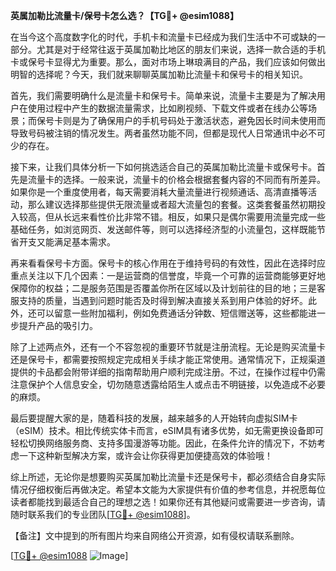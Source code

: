**英属加勒比流量卡/保号卡怎么选？【TG💪+ @esim1088】**

在当今这个高度数字化的时代，手机卡和流量卡已经成为我们生活中不可或缺的一部分。尤其是对于经常往返于英属加勒比地区的朋友们来说，选择一款合适的手机卡或保号卡显得尤为重要。那么，面对市场上琳琅满目的产品，我们应该如何做出明智的选择呢？今天，我们就来聊聊英属加勒比流量卡和保号卡的相关知识。

首先，我们需要明确什么是流量卡和保号卡。简单来说，流量卡主要是为了解决用户在使用过程中产生的数据流量需求，比如刷视频、下载文件或者在线办公等场景；而保号卡则是为了确保用户的手机号码处于激活状态，避免因长时间未使用而导致号码被注销的情况发生。两者虽然功能不同，但都是现代人日常通讯中必不可少的存在。

接下来，让我们具体分析一下如何挑选适合自己的英属加勒比流量卡或保号卡。首先是流量卡的选择。一般来说，流量卡的价格会根据套餐内容的不同而有所差异。如果你是一个重度使用者，每天需要消耗大量流量进行视频通话、高清直播等活动，那么建议选择那些提供无限流量或者超大流量包的套餐。这类套餐虽然初期投入较高，但从长远来看性价比非常不错。相反，如果只是偶尔需要用流量完成一些基础任务，如浏览网页、发送邮件等，则可以选择经济型的小流量包，这样既能节省开支又能满足基本需求。

再来看看保号卡方面。保号卡的核心作用在于维持号码的有效性，因此在选择时应重点关注以下几个因素：一是运营商的信誉度，毕竟一个可靠的运营商能够更好地保障你的权益；二是服务范围是否覆盖你所在区域以及计划前往的目的地；三是客服支持的质量，当遇到问题时能否及时得到解决直接关系到用户体验的好坏。此外，还可以留意一些附加福利，例如免费通话分钟数、短信赠送等，这些都能进一步提升产品的吸引力。

除了上述两点外，还有一个不容忽视的重要环节就是注册流程。无论是购买流量卡还是保号卡，都需要按照规定完成相关手续才能正常使用。通常情况下，正规渠道提供的卡品都会附带详细的指南帮助用户顺利完成注册。不过，在操作过程中仍需注意保护个人信息安全，切勿随意透露给陌生人或点击不明链接，以免造成不必要的麻烦。

最后要提醒大家的是，随着科技的发展，越来越多的人开始转向虚拟SIM卡（eSIM）技术。相比传统实体卡而言，eSIM具有诸多优势，如无需更换设备即可轻松切换网络服务商、支持多国漫游等功能。因此，在条件允许的情况下，不妨考虑一下这种新型解决方案，或许会让你获得更加便捷高效的体验哦！

综上所述，无论你是想要购买英属加勒比流量卡还是保号卡，都必须结合自身实际情况仔细权衡后再做决定。希望本文能为大家提供有价值的参考信息，并祝愿每位读者都能找到最适合自己的理想之选！如果你还有其他疑问或需要进一步咨询，请随时联系我们的专业团队[[TG💪+ @esim1088](https://t.me/s/esim1088)]。

【备注】文中提到的所有图片均来自网络公开资源，如有侵权请联系删除。

[[TG💪+ @esim1088](https://t.me/s/esim1088) ![Image](https://i.postimg.cc/4NQfJmqS/Snipaste-2025-05-13-00-14-12.png)]